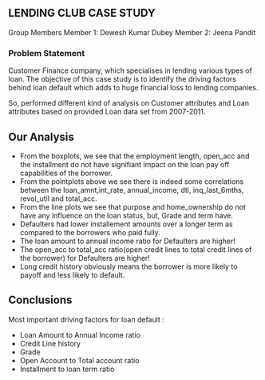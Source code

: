 ## LENDING CLUB CASE STUDY
Group Members
Member 1: Dewesh Kumar Dubey 
Member 2: Jeena Pandit

### Problem Statement

Customer Finance company, which specialises in lending various types of loan.
The objective of this case study is to identify the driving factors behind loan default which adds to huge financial loss to lending companies.

So, performed different kind of analysis on Customer attributes and Loan attributes based on provided Loan data set from 2007-2011.
## Our Analysis
- From the boxplots, we see that the employment length, open_acc and the installment do not have signifiant impact on the loan pay off capabilities of the borrower.
- From the pointplots above we see there is indeed some correlations between the loan_amnt,int_rate, annual_income, dti, inq_last_6mths, revol_util and total_acc.
- From the line plots we see that purpose and home_ownership do not have any influence on the loan status, but, Grade and term have. 
- Defaulters had lower installement amounts over a longer term as compared to the borrowers who paid fully.
- The loan amount to annual income  ratio for Defaulters are higher!
- The open_acc to total_acc ratio(open credit lines to total credit lines of the borrower) for Defaulters are higher!
- Long credit history obviously means the borrower is more likely to payoff and less likely to default.

## Conclusions
Most important driving factors for loan default :

- Loan Amount to Annual Income ratio
- Credit Line history
- Grade
- Open Account to Total account ratio
- Installment to loan term ratio
